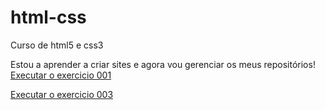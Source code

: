# html-css
 Curso de html5 e css3

Estou a aprender a criar sites e agora vou gerenciar os meus repositórios!
<a href="alexandrepiteira.github.io/html-css/Exercicios/Ex001/index.html"> Executar o exercicio 001 </a>

<a href="alexandrepiteira.github.io/html-css/Exercicios/Ex003/index.html"> Executar o exercicio 003 </a>
